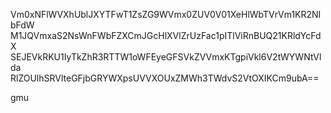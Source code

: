 Vm0xNFlWVXhUblJXYTFwT1ZsZG9WVmx0ZUV0V01XeHlWbTVrVm1KR2NIbFdW
M1JQVmxaS2NsWnFWbFZXCmJGcHlXVlZrUzFac1pITlViRnBUQ21KRldYcFdX
SEJEVkRKU1IyTkZhR3RTTW1oWFEyeGFSVkZVVmxKTgpiVkl6V2tWYWNtVlda
RlZOUlhSRVlteGFjbGRYWXpsUVVXOUxZMWh3TWdvS2VtOXIKCm9ubA==

gmu